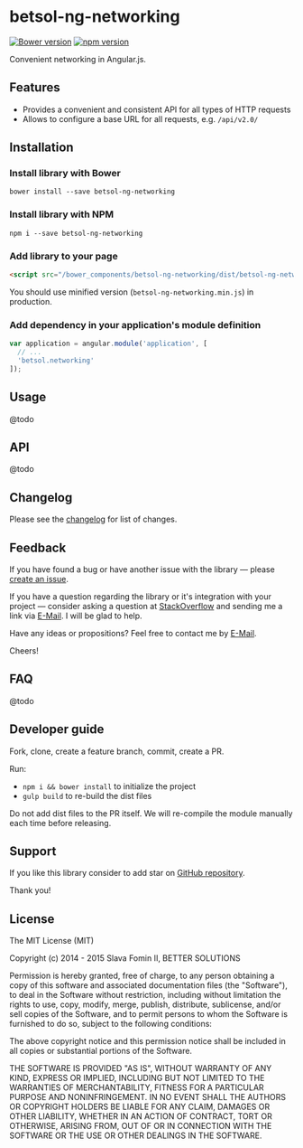 # betsol-ng-networking

[![Bower version](https://badge.fury.io/bo/betsol-ng-networking.svg)](http://badge.fury.io/bo/betsol-ng-networking)
[![npm version](https://badge.fury.io/js/betsol-ng-networking.svg)](http://badge.fury.io/js/betsol-ng-networking)


Convenient networking in Angular.js.


## Features

- Provides a convenient and consistent API for all types of HTTP requests
- Allows to configure a base URL for all requests, e.g. `/api/v2.0/`


## Installation

### Install library with Bower

`bower install --save betsol-ng-networking`


### Install library with NPM

`npm i --save betsol-ng-networking`


### Add library to your page

``` html
<script src="/bower_components/betsol-ng-networking/dist/betsol-ng-networking.js"></script>
```

You should use minified version (`betsol-ng-networking.min.js`) in production.


### Add dependency in your application's module definition

``` javascript
var application = angular.module('application', [
  // ...
  'betsol.networking'
]);
```


## Usage

@todo


## API

@todo


## Changelog

Please see the [changelog][changelog] for list of changes.


## Feedback

If you have found a bug or have another issue with the library —
please [create an issue][new-issue].

If you have a question regarding the library or it's integration with your project —
consider asking a question at [StackOverflow][so-ask] and sending me a
link via [E-Mail][email]. I will be glad to help.

Have any ideas or propositions? Feel free to contact me by [E-Mail][email].

Cheers!


## FAQ

@todo


## Developer guide

Fork, clone, create a feature branch, commit, create a PR.

Run:

- `npm i && bower install` to initialize the project
- `gulp build` to re-build the dist files

Do not add dist files to the PR itself.
We will re-compile the module manually each time before releasing.


## Support

If you like this library consider to add star on [GitHub repository][repo-gh].

Thank you!


## License

The MIT License (MIT)

Copyright (c) 2014 - 2015 Slava Fomin II, BETTER SOLUTIONS

Permission is hereby granted, free of charge, to any person obtaining a copy
of this software and associated documentation files (the "Software"), to deal
in the Software without restriction, including without limitation the rights
to use, copy, modify, merge, publish, distribute, sublicense, and/or sell
copies of the Software, and to permit persons to whom the Software is
furnished to do so, subject to the following conditions:

The above copyright notice and this permission notice shall be included in
all copies or substantial portions of the Software.

THE SOFTWARE IS PROVIDED "AS IS", WITHOUT WARRANTY OF ANY KIND, EXPRESS OR
IMPLIED, INCLUDING BUT NOT LIMITED TO THE WARRANTIES OF MERCHANTABILITY,
FITNESS FOR A PARTICULAR PURPOSE AND NONINFRINGEMENT. IN NO EVENT SHALL THE
AUTHORS OR COPYRIGHT HOLDERS BE LIABLE FOR ANY CLAIM, DAMAGES OR OTHER
LIABILITY, WHETHER IN AN ACTION OF CONTRACT, TORT OR OTHERWISE, ARISING FROM,
OUT OF OR IN CONNECTION WITH THE SOFTWARE OR THE USE OR OTHER DEALINGS IN
THE SOFTWARE.

  [changelog]: changelog.md
  [so-ask]:    http://stackoverflow.com/questions/ask?tags=angularjs,javascript
  [email]:     mailto:s.fomin@betsol.ru
  [new-issue]: https://github.com/betsol/ng-networking/issues/new
  [gulp]:      http://gulpjs.com/
  [repo-gh]:   https://github.com/betsol/ng-networking
